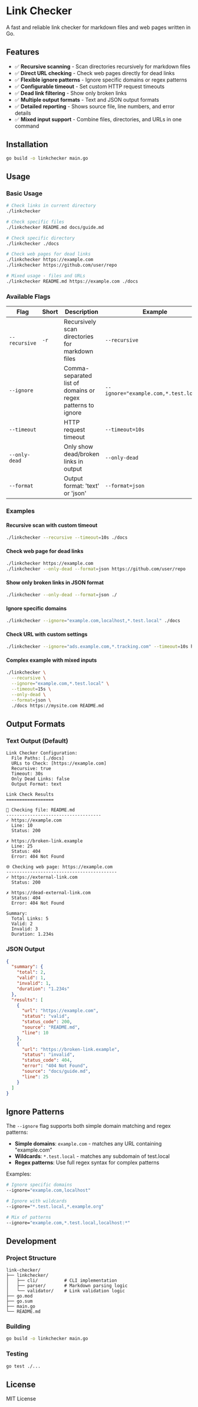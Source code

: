 # Link Checker

A fast and reliable link checker for markdown files and web pages written in Go.

## Features

- ✅ **Recursive scanning** - Scan directories recursively for markdown files
- ✅ **Direct URL checking** - Check web pages directly for dead links
- ✅ **Flexible ignore patterns** - Ignore specific domains or regex patterns
- ✅ **Configurable timeout** - Set custom HTTP request timeouts
- ✅ **Dead link filtering** - Show only broken links
- ✅ **Multiple output formats** - Text and JSON output formats
- ✅ **Detailed reporting** - Shows source file, line numbers, and error details
- ✅ **Mixed input support** - Combine files, directories, and URLs in one command

## Installation

```bash
go build -o linkchecker main.go
```

## Usage

### Basic Usage

```bash
# Check links in current directory
./linkchecker

# Check specific files
./linkchecker README.md docs/guide.md

# Check specific directory
./linkchecker ./docs

# Check web pages for dead links
./linkchecker https://example.com
./linkchecker https://github.com/user/repo

# Mixed usage - files and URLs
./linkchecker README.md https://example.com ./docs
```

### Available Flags

| Flag | Short | Description | Example |
|------|-------|-------------|---------|
| `--recursive` | `-r` | Recursively scan directories for markdown files | `--recursive` |
| `--ignore` | | Comma-separated list of domains or regex patterns to ignore | `--ignore="example.com,*.test.local"` |
| `--timeout` | | HTTP request timeout | `--timeout=10s` |
| `--only-dead` | | Only show dead/broken links in output | `--only-dead` |
| `--format` | | Output format: 'text' or 'json' | `--format=json` |

### Examples

#### Recursive scan with custom timeout
```bash
./linkchecker --recursive --timeout=10s ./docs
```

#### Check web page for dead links
```bash
./linkchecker https://example.com
./linkchecker --only-dead --format=json https://github.com/user/repo
```

#### Show only broken links in JSON format
```bash
./linkchecker --only-dead --format=json ./
```

#### Ignore specific domains
```bash
./linkchecker --ignore="example.com,localhost,*.test.local" ./docs
```

#### Check URL with custom settings
```bash
./linkchecker --ignore="ads.example.com,*.tracking.com" --timeout=10s https://mywebsite.com
```

#### Complex example with mixed inputs
```bash
./linkchecker \
  --recursive \
  --ignore="example.com,*.test.local" \
  --timeout=15s \
  --only-dead \
  --format=json \
  ./docs https://mysite.com README.md
```

## Output Formats

### Text Output (Default)

```
Link Checker Configuration:
  File Paths: [./docs]
  URLs to Check: [https://example.com]
  Recursive: true
  Timeout: 30s
  Only Dead Links: false
  Output Format: text

Link Check Results
==================

📄 Checking file: README.md
------------------------------------
✓ https://example.com
  Line: 10
  Status: 200

✗ https://broken-link.example
  Line: 25
  Status: 404
  Error: 404 Not Found

🌐 Checking web page: https://example.com
------------------------------------------
✓ https://external-link.com
  Status: 200

✗ https://dead-external-link.com
  Status: 404
  Error: 404 Not Found

Summary:
  Total Links: 5
  Valid: 2
  Invalid: 3
  Duration: 1.234s
```

### JSON Output

```json
{
  "summary": {
    "total": 2,
    "valid": 1,
    "invalid": 1,
    "duration": "1.234s"
  },
  "results": [
    {
      "url": "https://example.com",
      "status": "valid",
      "status_code": 200,
      "source": "README.md",
      "line": 10
    },
    {
      "url": "https://broken-link.example",
      "status": "invalid",
      "status_code": 404,
      "error": "404 Not Found",
      "source": "docs/guide.md",
      "line": 25
    }
  ]
}
```

## Ignore Patterns

The `--ignore` flag supports both simple domain matching and regex patterns:

- **Simple domains**: `example.com` - matches any URL containing "example.com"
- **Wildcards**: `*.test.local` - matches any subdomain of test.local
- **Regex patterns**: Use full regex syntax for complex patterns

Examples:
```bash
# Ignore specific domains
--ignore="example.com,localhost"

# Ignore with wildcards
--ignore="*.test.local,*.example.org"

# Mix of patterns
--ignore="example.com,*.test.local,localhost:*"
```

## Development

### Project Structure

```
link-checker/
├── linkchecker/
│   ├── cli/          # CLI implementation
│   ├── parser/       # Markdown parsing logic
│   └── validator/    # Link validation logic
├── go.mod
├── go.sum
├── main.go
└── README.md
```

### Building

```bash
go build -o linkchecker main.go
```

### Testing

```bash
go test ./...
```

## License

MIT License 